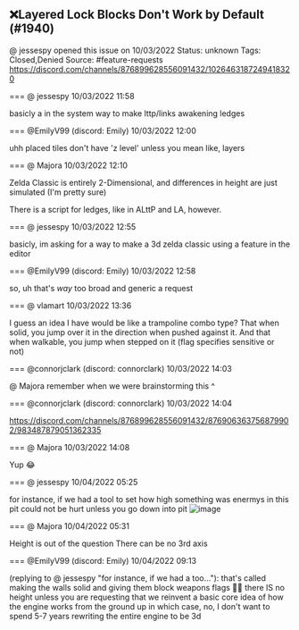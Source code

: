 ## ❌Layered Lock Blocks Don't Work by Default (#1940)
@ jessespy opened this issue on 10/03/2022
Status: unknown
Tags: Closed,Denied
Source: #feature-requests https://discord.com/channels/876899628556091432/1026463187249418320


=== @ jessespy 10/03/2022 11:58

basicly a in the system way to make lttp/links awakening ledges

=== @EmilyV99 (discord: Emily) 10/03/2022 12:00

uhh
placed tiles don't have 'z level'
unless you mean like, layers

=== @ Majora 10/03/2022 12:10

Zelda Classic is entirely 2-Dimensional, and differences in height are just simulated (I'm pretty sure)

There is a script for ledges, like in ALttP and LA, however.

=== @ jessespy 10/03/2022 12:55

basicly, im asking for a way to make a 3d zelda classic using a feature in the editor

=== @EmilyV99 (discord: Emily) 10/03/2022 12:58

so, uh
that's *way* too broad and generic a request

=== @ vlamart 10/03/2022 13:36

I guess an idea I have would be like a trampoline combo type? That when solid, you jump over it in the direction when pushed against it. And that when walkable, you jump when stepped on it (flag specifies sensitive or not)

=== @connorjclark (discord: connorclark) 10/03/2022 14:03

@ Majora remember when we were brainstorming this ^

=== @connorjclark (discord: connorclark) 10/03/2022 14:04

https://discord.com/channels/876899628556091432/876906363756879902/983487879051362335

=== @ Majora 10/03/2022 14:08

Yup 😂

=== @ jessespy 10/04/2022 05:25

for instance, if we had a tool to set how high something was enermys in this pit could not be hurt unless you go down into pit
![image](https://cdn.discordapp.com/attachments/1026463187249418320/1026726852108242994/unknown.png?ex=65e6ace5&is=65d437e5&hm=a96dd48f4d0a83a4ae2763936480b81c6f885d506338a3056acd59a8dc2606ad&)

=== @ Majora 10/04/2022 05:31

Height is out of the question
There can be no 3rd axis

=== @EmilyV99 (discord: Emily) 10/04/2022 09:13

(replying to @ jessespy "for instance, if we had a too…"): that's called making the walls solid and giving them block weapons flags 🤷‍♀️
there IS no height
unless you are requesting that we reinvent a basic core idea of how the engine works from the ground up
in which case, no, I don't want to spend 5-7 years rewriting the entire engine to be 3d
